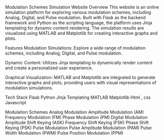 Modulation Schemes Simulation Website
Overview
This website is an online simulation platform for exploring various modulation schemes, including Analog, Digital, and Pulse modulation. Built with Flask as the backend framework and Python as the scripting language, the platform uses Jinja templating for dynamic content rendering. The simulation results are visualized using MATLAB and Matplotlib for creating interactive graphs and plots.

Features
Modulation Simulations: Explore a wide range of modulation schemes, including Analog, Digital, and Pulse modulation.

Dynamic Content: Utilizes Jinja templating to dynamically render content and create a personalized user experience.

Graphical Visualization: MATLAB and Matplotlib are integrated to generate interactive graphs and plots, providing users with visual representations of modulation simulations.

Tech Stack
Flask
Python
Jinja Templating
MATLAB
Matplotlib
Html , css 
Javascript


Modulation Schemes
Analog Modulation
Amplitude Modulation (AM)
Frequency Modulation (FM)
Phase Modulation (PM)
Digital Modulation
Amplitude Shift Keying (ASK)
Frequency Shift Keying (FSK)
Phase Shift Keying (PSK)
Pulse Modulation
Pulse Amplitude Modulation (PAM)
Pulse Width Modulation (PWM)
Pulse Position Modulation (PPM)
 
 
